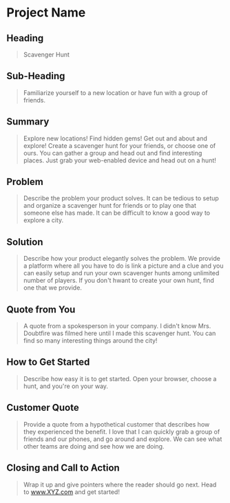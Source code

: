 # Project Name #

<!-- 
> This material was originally posted [here](http://www.quora.com/What-is-Amazons-approach-to-product-development-and-product-management). It is reproduced here for posterities sake.

There is an approach called "working backwards" that is widely used at Amazon. They work backwards from the customer, rather than starting with an idea for a product and trying to bolt customers onto it. While working backwards can be applied to any specific product decision, using this approach is especially important when developing new products or features.

For new initiatives a product manager typically starts by writing an internal press release announcing the finished product. The target audience for the press release is the new/updated product's customers, which can be retail customers or internal users of a tool or technology. Internal press releases are centered around the customer problem, how current solutions (internal or external) fail, and how the new product will blow away existing solutions.

If the benefits listed don't sound very interesting or exciting to customers, then perhaps they're not (and shouldn't be built). Instead, the product manager should keep iterating on the press release until they've come up with benefits that actually sound like benefits. Iterating on a press release is a lot less expensive than iterating on the product itself (and quicker!).

If the press release is more than a page and a half, it is probably too long. Keep it simple. 3-4 sentences for most paragraphs. Cut out the fat. Don't make it into a spec. You can accompany the press release with a FAQ that answers all of the other business or execution questions so the press release can stay focused on what the customer gets. My rule of thumb is that if the press release is hard to write, then the product is probably going to suck. Keep working at it until the outline for each paragraph flows. 

Oh, and I also like to write press-releases in what I call "Oprah-speak" for mainstream consumer products. Imagine you're sitting on Oprah's couch and have just explained the product to her, and then you listen as she explains it to her audience. That's "Oprah-speak", not "Geek-speak".

Once the project moves into development, the press release can be used as a touchstone; a guiding light. The product team can ask themselves, "Are we building what is in the press release?" If they find they're spending time building things that aren't in the press release (overbuilding), they need to ask themselves why. This keeps product development focused on achieving the customer benefits and not building extraneous stuff that takes longer to build, takes resources to maintain, and doesn't provide real customer benefit (at least not enough to warrant inclusion in the press release).
 -->
 
## Heading ##
  > Scavenger Hunt

## Sub-Heading ##

  > Familiarize yourself to a new location or have fun with a group of friends.

## Summary ##
  > Explore new locations! Find hidden gems! Get out and about and explore! Create a scavenger hunt for your friends, or choose one of ours. You can gather a group and head out and find interesting places. Just grab your web-enabled device and head out on a hunt!

## Problem ##
  > Describe the problem your product solves.
  > It can be tedious to setup and organize a scavenger hunt for friends or to play one that someone else has made. It can be difficult to know a good way to explore a city.

## Solution ##
  > Describe how your product elegantly solves the problem.
  > We provide a platform where all you have to do is link a picture and a clue and you can easily setup and run your own scavenger hunts among unlimited number of players. If you don't hwant to create your own hunt, find one that we provide.

## Quote from You ##
  > A quote from a spokesperson in your company.
  I didn't know Mrs. Doubtfire was filmed here until I made this scavenger hunt. You can find so many interesting things around the city!

## How to Get Started ##
  > Describe how easy it is to get started.
  Open your browser, choose a hunt, and you're on your way.

## Customer Quote ##
  > Provide a quote from a hypothetical customer that describes how they experienced the benefit.
  I love that I can quickly grab a group of friends and our phones, and go around and explore. We can see what other teams are doing and see how we are doing.

## Closing and Call to Action ##
  > Wrap it up and give pointers where the reader should go next.
  Head to www.XYZ.com and get started!
